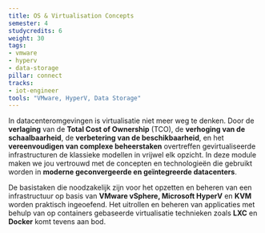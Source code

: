 ```yaml
---
title: OS & Virtualisation Concepts
semester: 4
studycredits: 6
weight: 30
tags:
- vmware
- hyperv
- data-storage
pillar: connect
tracks:
- iot-engineer
tools: "VMware, HyperV, Data Storage"
---
```


In datacenteromgevingen is virtualisatie niet meer weg te denken. Door de **verlaging** van de **Total Cost of Ownership** (TCO), de **verhoging van de schaalbaarheid**, de **verbetering van de beschikbaarheid**, en het **vereenvoudigen van complexe beheerstaken** overtreffen gevirtualiseerde infrastructuren de klassieke modellen in vrijwel elk opzicht. In deze module maken we jou vertrouwd met de concepten en technologieën die gebruikt worden in **moderne geconvergeerde en geïntegreerde datacenters**.

De basistaken die noodzakelijk zijn voor het opzetten en beheren van een infrastructuur op basis van **VMware vSphere, Microsoft HyperV** en **KVM** worden praktisch ingeoefend. Het uitrollen en beheren van applicaties met behulp van op containers gebaseerde virtualisatie technieken zoals **LXC** en **Docker** komt tevens aan bod.

